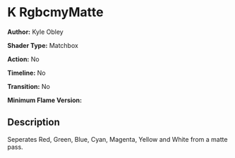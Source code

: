# K RgbcmyMatte

**Author:** Kyle Obley

**Shader Type:** Matchbox

**Action:** No

**Timeline:** No

**Transition:** No

**Minimum Flame Version:** 


## Description
Seperates Red, Green, Blue, Cyan, Magenta, Yellow and White from a matte pass.
